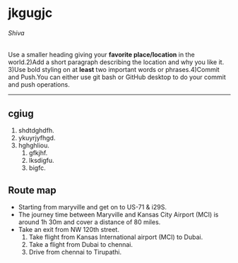 # jkgugjc

###### Shiva

Use a smaller heading giving your **favorite place/location** in the world.2)Add a short paragraph describing the location and why you like it. 3)Use bold styling on at **least** two important words or phrases.4)Commit and Push.You can either use git bash or GitHub desktop to do your commit and push operations.

---
## cgiug
1. shdtdghdfh.
2. ykuyrjyfhgd.
3. hghghliou.
   1. gfkjhf.
   2. lksdigfu.
   3. bigfc.

## Route map
* Starting from maryville and get on to US-71 & i29S.
* The journey time between Maryville and Kansas City Airport (MCI) is around 1h 30m and cover a distance of 80 miles.
* Take an exit from NW 120th street.
   1. Take flight from Kansas International airport (MCI) to Dubai.
   2. Take a flight from Dubai to chennai.
   3. Drive from chennai to Tirupathi.